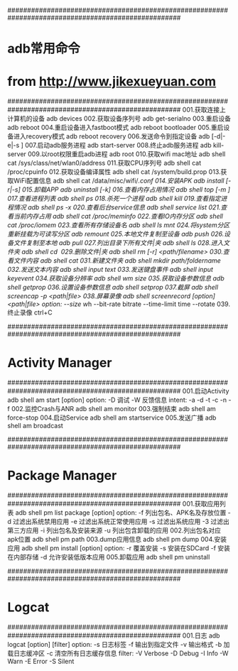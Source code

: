 ####################################################################################################
# adb常用命令
# from http://www.jikexueyuan.com
####################################################################################################
001.获取连接上计算机的设备
adb devices
002.获取设备序列号
adb get-serialno
003.重启设备
adb reboot
004.重启设备进入fastboot模式
adb reboot bootloader
005.重启设备进入recovery模式
adb reboot recovery
006.发送命令到指定设备
adb [-d|-e|-s <serialNumber>] <command>
007.启动adb服务进程
adb start-server
008.终止adb服务进程
adb kill-server
009.以root权限重启adb进程
adb root
010.获取wifi mac地址
adb shell cat /sys/class/net/wlan0/address
011.获取CPU序列号
adb shell cat /proc/cpuinfo
012.获取设备编译属性
adb shell cat /system/build.prop
013.获取WiFi配置信息
adb shell cat /data/misc/wifi/*.conf
014.安装APK
adb install [-r|-s] <apk-file>
015.卸载APP
adb uninstall [-k] <package-name>
016.查看内存占用情况
adb shell top [-m <number>]
017.查看进程列表
adb shell ps
018.杀死一个进程
adb shell kill <pid>
019.查看指定进程情况
adb shell ps -x <pid>
020.查看后台service信息
adb shell service list
021.查看当前内存占用
adb shell cat /proc/meminfo
022.查看IO内存分区
adb shell cat /proc/iomem
023.查看所有存储设备名
adb shell ls mnt
024.将system分区重新挂载为可读写分区
adb remount
025.本地文件复制至设备
adb push <local> <remote>
026.设备文件复制至本地
adb pull <remote> <local>
027.列出目录下所有文件|夹
adb shell ls
028.进入文件夹
adb shell cd <folder>
029.删除文件|夹
adb shell rm [-r] <path/filename>
030.查看文件内容
adb shell cat <file>
031.新建文件夹
adb shell mkdir path/foldername
032.发送文本内容
adb shell input text <content>
033.发送键盘事件
adb shell input keyevent <keycode>
034.获取设备分辨率
adb shell wm size
035.获取设备参数信息
adb shell getprop <key>
036.设置设备参数信息
adb shell setprop <key> <value>
037.截屏
adb shell screencap -p <path|file>
038.屏幕录像
adb shell screenrecord [option] <path|file>
option:
        --size w*h
        --bit-rate bitrate
        --time-limit time
        --rotate
039.终止录像
ctrl+C

####################################################################################################
# Activity Manager
####################################################################################################
001.启动Activity
adb shell am start [option] <intent>
option:
        -D 调试
        -W 反馈信息
intent:
        -a <action>
        -d <data-uri>
        -t <mime-type>
        -c <category>
        -n <component>
        -f <flags>
002.监控Crash与ANR
adb shell am monitor
003.强制结束
adb shell am force-stop <package-name>
004.启动Service
adb shell am startservice <intent>
005.发送广播
adb shell am broadcast <intent>

####################################################################################################
# Package Manager
####################################################################################################
001.获取应用列表
adb shell pm list package [option] <filter>
option:
        -f 列出包名、APK名及存放位置
        -d 过滤出系统禁用应用
        -e 过滤出系统正常使用应用
        -s 过滤出系统应用
        -3 过滤出第三方应用
        -i 列出包名及安装来源
        -u 列出包含卸载的应用
002.列出包名对应apk位置
adb shell pm path <package-name>
003.dump应用信息
adb shell pm dump <package-name>
004.安装应用
adb shell pm install [option] <apk-file>
option:
        -r 覆盖安装
        -s 安装在SDCard
        -f 安装在内部存储
        -d 允许安装低版本应用
005.卸载应用
adb shell pm uninstall <package-name>

####################################################################################################
# Logcat
####################################################################################################
001.日志
adb logcat [option] [filter]
option:
        -s 日志标签
        -f 输出到指定文件
        -v 输出格式
        -b 加载日志缓冲区
        -c 清空所有日志缓存信息
filter:
        -V Verbose
        -D Debug
        -I Info
        -W Warn
        -E Error
        -S Silent
